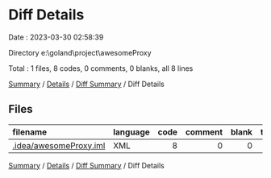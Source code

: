 # Diff Details

Date : 2023-03-30 02:58:39

Directory e:\\goland\\project\\awesomeProxy

Total : 1 files,  8 codes, 0 comments, 0 blanks, all 8 lines

[Summary](results.md) / [Details](details.md) / [Diff Summary](diff.md) / Diff Details

## Files
| filename | language | code | comment | blank | total |
| :--- | :--- | ---: | ---: | ---: | ---: |
| [.idea/awesomeProxy.iml](/.idea/awesomeProxy.iml) | XML | 8 | 0 | 0 | 8 |

[Summary](results.md) / [Details](details.md) / [Diff Summary](diff.md) / Diff Details